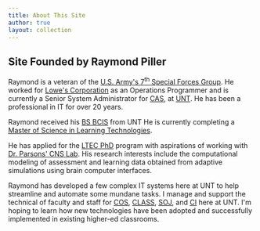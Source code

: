 ```yaml
---
title: About This Site
author: true
layout: collection
---
```

## Site Founded by Raymond Piller

Raymond is a veteran of the [U.S. Army's 7<sup>th</sup> Special Forces Group](https://www.soc.mil/USASFC/Groups/7th/7thSFGHomepage.html).
He worked for [Lowe's Corporation](//lowes.com) as an Operations Programmer and is currently a Senior System Administrator for [CAS](//cas.unt.edu), at [UNT](//unt.edu).
He has been a professional in IT for over 20 years.

Raymond received his [BS BCIS](//cob.unt.edu/itds/academics/bs-bcis) from UNT
He is currently completing a [Master of Science in Learning Technologies](//lt.unt.edu/masters). 

He has applied for the [LTEC PhD](//lt.unt.edu/doctorate) program with aspirations of working with [Dr. Parsons' CNS Lab](https://cns.unt.edu/people).
His research interests include the computational modeling of assessment and learning data obtained from adaptive simulations using brain computer interfaces.

Raymond has developed a few complex IT systems here at UNT to help streamline and automate some mundane tasks.
I manage and support the technical of faculty and staff for [COS](//cos.unt.edu), [CLASS](//class.unt.edu), [SOJ](//journalism.unt.edu), and [CI](//ci.unt.edu) here at UNT.
I'm hoping to learn how new technologies have been adopted and successfully implemented in existing higher-ed classrooms.